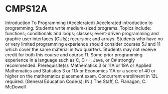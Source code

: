 # CMPS12A
Introduction To Programming (Accelerated)
Accelerated introduction to programming. Students write medium-sized programs. Topics include: functions; conditionals and loops; classes; event-driven programming and graphic user interfaces (GUIs); recursion; and arrays. Students who have no or very limited programming experience should consider courses 5J and 11 which cover the same material in two quarters. Students may not receive credit for both this course and course 11. Some prior programming experience in a language such as C, C++, Java, or C# strongly recommended. Prerequisite(s): Mathematics 3 or 11A or 19A or Applied Mathematics and Statistics 3 or 11A or Economics 11A or a score of 40 or higher on the mathematics placement exam. Concurrent enrollment in 12L required. (General Education Code(s): IN.) The Staff, C. Flanagan, C. McDowell
